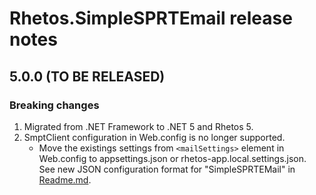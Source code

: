 # Rhetos.SimpleSPRTEmail release notes

## 5.0.0 (TO BE RELEASED)

### Breaking changes

1. Migrated from .NET Framework to .NET 5 and Rhetos 5.
2. SmptClient configuration in Web.config is no longer supported.
   * Move the existings settings from `<mailSettings>` element in Web.config to appsettings.json or rhetos-app.local.settings.json.
     See new JSON configuration format for "SimpleSPRTEMail" in [Readme.md](Readme.md).
